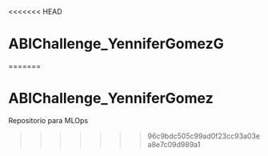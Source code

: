 <<<<<<< HEAD
# ABIChallenge_YenniferGomezG  
=======
# ABIChallenge_YenniferGomez
Repositorio para MLOps 
>>>>>>> 96c9bdc505c99ad0f23cc93a03ea8e7c09d989a1

